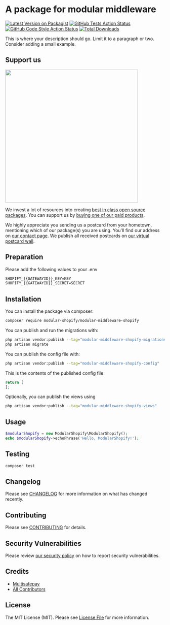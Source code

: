 # A package for modular middleware

[![Latest Version on Packagist](https://img.shields.io/packagist/v/modular-shopify/modular-middleware-shopify.svg?style=flat-square)](https://packagist.org/packages/modular-shopify/modular-middleware-shopify)
[![GitHub Tests Action Status](https://img.shields.io/github/workflow/status/modular-shopify/modular-middleware-shopify/run-tests?label=tests)](https://github.com/modular-shopify/modular-middleware-shopify/actions?query=workflow%3Arun-tests+branch%3Amain)
[![GitHub Code Style Action Status](https://img.shields.io/github/workflow/status/modular-shopify/modular-middleware-shopify/Fix%20PHP%20code%20style%20issues?label=code%20style)](https://github.com/modular-shopify/modular-middleware-shopify/actions?query=workflow%3A"Fix+PHP+code+style+issues"+branch%3Amain)
[![Total Downloads](https://img.shields.io/packagist/dt/modular-shopify/modular-middleware-shopify.svg?style=flat-square)](https://packagist.org/packages/modular-shopify/modular-middleware-shopify)

This is where your description should go. Limit it to a paragraph or two. Consider adding a small example.

## Support us

[<img src="https://github-ads.s3.eu-central-1.amazonaws.com/modular-middleware-shopify.jpg?t=1" width="419px" />](https://spatie.be/github-ad-click/modular-middleware-shopify)

We invest a lot of resources into creating [best in class open source packages](https://spatie.be/open-source). You can support us by [buying one of our paid products](https://spatie.be/open-source/support-us).

We highly appreciate you sending us a postcard from your hometown, mentioning which of our package(s) you are using. You'll find our address on [our contact page](https://spatie.be/about-us). We publish all received postcards on [our virtual postcard wall](https://spatie.be/open-source/postcards).

## Preparation

Please add the following values to your .env

```bash
SHOPIFY_{{GATEWAYID}}_KEY=KEY
SHOPIFY_{{GATEWAYID}}_SECRET=SECRET
```
## Installation

You can install the package via composer:

```bash
composer require modular-shopify/modular-middleware-shopify
```

You can publish and run the migrations with:

```bash
php artisan vendor:publish --tag="modular-middleware-shopify-migrations"
php artisan migrate
```

You can publish the config file with:

```bash
php artisan vendor:publish --tag="modular-middleware-shopify-config"
```

This is the contents of the published config file:

```php
return [
];
```

Optionally, you can publish the views using

```bash
php artisan vendor:publish --tag="modular-middleware-shopify-views"
```

## Usage

```php
$modularShopify = new ModularShopify\ModularShopify();
echo $modularShopify->echoPhrase('Hello, ModularShopify!');
```

## Testing

```bash
composer test
```

## Changelog

Please see [CHANGELOG](CHANGELOG.md) for more information on what has changed recently.

## Contributing

Please see [CONTRIBUTING](CONTRIBUTING.md) for details.

## Security Vulnerabilities

Please review [our security policy](../../security/policy) on how to report security vulnerabilities.

## Credits

- [Multisafepay](https://github.com/Multisafepay)
- [All Contributors](../../contributors)

## License

The MIT License (MIT). Please see [License File](LICENSE.md) for more information.
